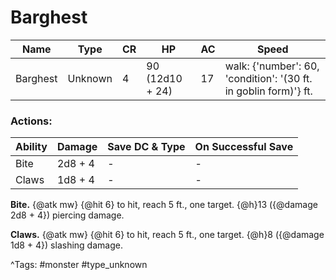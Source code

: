 # Barghest

| Name | Type | CR | HP | AC | Speed |
|------|------|----|----|----|-------|
| Barghest | Unknown | 4 | 90 (12d10 + 24) | 17 | walk: {'number': 60, 'condition': '(30 ft. in goblin form)'} ft. |

### Actions:

| Ability | Damage | Save DC & Type | On Successful Save |
|---------|--------|----------------|--------------------|
| Bite | 2d8 + 4 | - | - |
| Claws | 1d8 + 4 | - | - |


**Bite.** {@atk mw} {@hit 6} to hit, reach 5 ft., one target. {@h}13 ({@damage 2d8 + 4}) piercing damage.

**Claws.** {@atk mw} {@hit 6} to hit, reach 5 ft., one target. {@h}8 ({@damage 1d8 + 4}) slashing damage.

^Tags: #monster #type_unknown